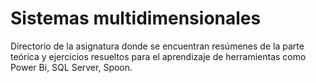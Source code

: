 # Sistemas multidimensionales
Directorio de la asignatura donde se encuentran resúmenes de la parte teórica y ejercicios resueltos para el aprendizaje de herramientas como Power Bi, SQL Server, Spoon.
